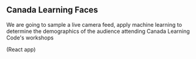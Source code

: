 ## Canada Learning Faces

We are going to sample a live camera feed, apply machine learning to determine the demographics of the audience attending Canada Learning Code's workshops

(React app)